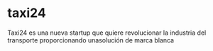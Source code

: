 # taxi24
Taxi24 es una nueva startup que quiere revolucionar la industria del transporte proporcionando unasolución de marca blanca
